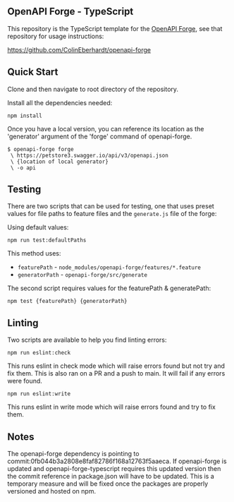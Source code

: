 ## OpenAPI Forge - TypeScript

This repository is the TypeScript template for the [OpenAPI Forge](https://github.com/ColinEberhardt/openapi-forge), see that repository for usage instructions:

https://github.com/ColinEberhardt/openapi-forge

## Quick Start

Clone and then navigate to root directory of the repository.

Install all the dependencies needed:

```
npm install
```

Once you have a local version, you can reference its location as the 'generator' argument of the 'forge' command of openapi-forge.

```
$ openapi-forge forge
 \ https://petstore3.swagger.io/api/v3/openapi.json
 \ {location of local generator}
 \ -o api
```

## Testing

There are two scripts that can be used for testing, one that uses preset values for file paths to feature files and the `generate.js` file of the forge:

Using default values:

```
npm run test:defaultPaths
```

This method uses:

- `featurePath` - `node_modules/openapi-forge/features/*.feature`
- `generatorPath` - `openapi-forge/src/generate`

The second script requires values for the featurePath & generatePath:

```
npm test {featurePath} {generatorPath}
```

## Linting

Two scripts are available to help you find linting errors:

```
npm run eslint:check
```

This runs eslint in check mode which will raise errors found but not try and fix them. This is also ran on a PR and a push to main. It will fail if any errors were found.

```
npm run eslint:write
```

This runs eslint in write mode which will raise errors found and try to fix them.

## Notes

The openapi-forge dependency is pointing to commit:0fb044b3a2808e8faf82786f168a12763f5aaeca. If openapi-forge is updated and openapi-forge-typescript requires this updated version then the commit reference in package.json will have to be updated. This is a temporary measure and will be fixed once the packages are properly versioned and hosted on npm.
